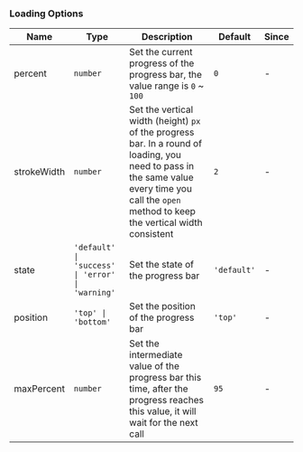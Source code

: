 ### Loading Options

| Name        | Type   | Description                                                                                         | Default    | Since |
| ----------- | ------ | -------------------------------------------------------------------------------------------- | --------- | --- |
| percent | `number` | Set the current progress of the progress bar, the value range is `0` ~ `100` | `0` | - |
| strokeWidth | `number` | Set the vertical width (height) `px` of the progress bar. In a round of loading, you need to pass in the same value every time you call the `open` method to keep the vertical width consistent | `2` | - |
| state | `'default' \| 'success' \| 'error' \| 'warning'` | Set the state of the progress bar | `'default'` | - |
| position | `'top' \| 'bottom'` | Set the position of the progress bar | `'top'` | - |
| maxPercent | `number` | Set the intermediate value of the progress bar this time, after the progress reaches this value, it will wait for the next call | `95` | - |
